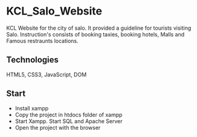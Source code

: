 # KCL_Salo_Website
KCL Website for the city of salo. It provided a guideline for tourists visiting Salo. Instruction's consists of booking taxies, booking hotels, Malls and Famous restraunts locations. 

## Technologies
HTML5, CSS3, JavaScript, DOM

## Start 
- Install xampp
- Copy the project in htdocs folder of xampp
- Start Xampp. Start SQL and Apache Server
- Open the project with the browser
